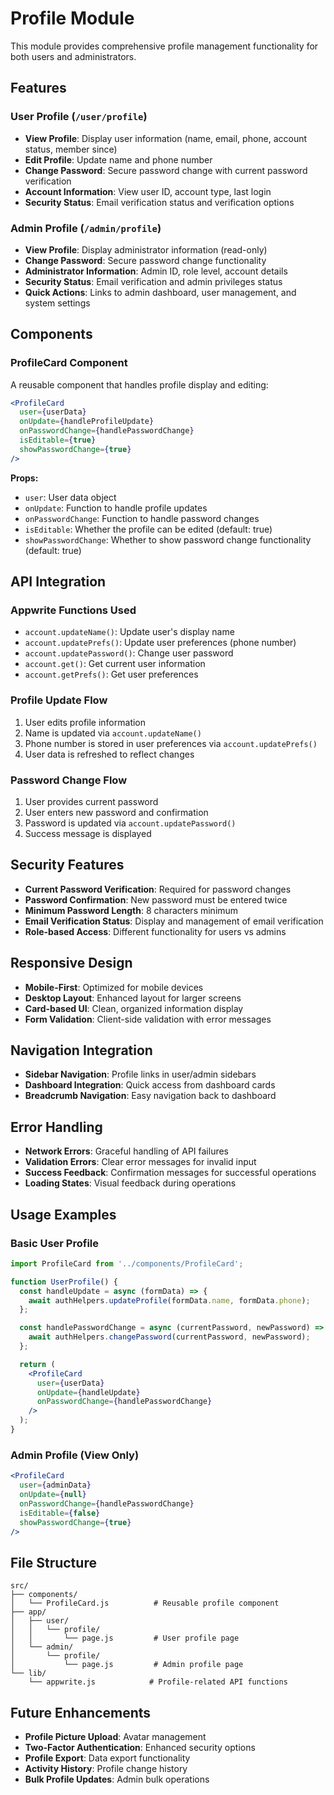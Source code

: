 # Profile Module

This module provides comprehensive profile management functionality for both users and administrators.

## Features

### User Profile (`/user/profile`)
- **View Profile**: Display user information (name, email, phone, account status, member since)
- **Edit Profile**: Update name and phone number
- **Change Password**: Secure password change with current password verification
- **Account Information**: View user ID, account type, last login
- **Security Status**: Email verification status and verification options

### Admin Profile (`/admin/profile`)
- **View Profile**: Display administrator information (read-only)
- **Change Password**: Secure password change functionality
- **Administrator Information**: Admin ID, role level, account details
- **Security Status**: Email verification and admin privileges status
- **Quick Actions**: Links to admin dashboard, user management, and system settings

## Components

### ProfileCard Component
A reusable component that handles profile display and editing:

```jsx
<ProfileCard
  user={userData}
  onUpdate={handleProfileUpdate}
  onPasswordChange={handlePasswordChange}
  isEditable={true}
  showPasswordChange={true}
/>
```

**Props:**
- `user`: User data object
- `onUpdate`: Function to handle profile updates
- `onPasswordChange`: Function to handle password changes
- `isEditable`: Whether the profile can be edited (default: true)
- `showPasswordChange`: Whether to show password change functionality (default: true)

## API Integration

### Appwrite Functions Used
- `account.updateName()`: Update user's display name
- `account.updatePrefs()`: Update user preferences (phone number)
- `account.updatePassword()`: Change user password
- `account.get()`: Get current user information
- `account.getPrefs()`: Get user preferences

### Profile Update Flow
1. User edits profile information
2. Name is updated via `account.updateName()`
3. Phone number is stored in user preferences via `account.updatePrefs()`
4. User data is refreshed to reflect changes

### Password Change Flow
1. User provides current password
2. User enters new password and confirmation
3. Password is updated via `account.updatePassword()`
4. Success message is displayed

## Security Features

- **Current Password Verification**: Required for password changes
- **Password Confirmation**: New password must be entered twice
- **Minimum Password Length**: 8 characters minimum
- **Email Verification Status**: Display and management of email verification
- **Role-based Access**: Different functionality for users vs admins

## Responsive Design

- **Mobile-First**: Optimized for mobile devices
- **Desktop Layout**: Enhanced layout for larger screens
- **Card-based UI**: Clean, organized information display
- **Form Validation**: Client-side validation with error messages

## Navigation Integration

- **Sidebar Navigation**: Profile links in user/admin sidebars
- **Dashboard Integration**: Quick access from dashboard cards
- **Breadcrumb Navigation**: Easy navigation back to dashboard

## Error Handling

- **Network Errors**: Graceful handling of API failures
- **Validation Errors**: Clear error messages for invalid input
- **Success Feedback**: Confirmation messages for successful operations
- **Loading States**: Visual feedback during operations

## Usage Examples

### Basic User Profile
```jsx
import ProfileCard from '../components/ProfileCard';

function UserProfile() {
  const handleUpdate = async (formData) => {
    await authHelpers.updateProfile(formData.name, formData.phone);
  };

  const handlePasswordChange = async (currentPassword, newPassword) => {
    await authHelpers.changePassword(currentPassword, newPassword);
  };

  return (
    <ProfileCard
      user={userData}
      onUpdate={handleUpdate}
      onPasswordChange={handlePasswordChange}
    />
  );
}
```

### Admin Profile (View Only)
```jsx
<ProfileCard
  user={adminData}
  onUpdate={null}
  onPasswordChange={handlePasswordChange}
  isEditable={false}
  showPasswordChange={true}
/>
```

## File Structure

```
src/
├── components/
│   └── ProfileCard.js          # Reusable profile component
├── app/
│   ├── user/
│   │   └── profile/
│   │       └── page.js         # User profile page
│   └── admin/
│       └── profile/
│           └── page.js         # Admin profile page
└── lib/
    └── appwrite.js            # Profile-related API functions
```

## Future Enhancements

- **Profile Picture Upload**: Avatar management
- **Two-Factor Authentication**: Enhanced security options
- **Profile Export**: Data export functionality
- **Activity History**: Profile change history
- **Bulk Profile Updates**: Admin bulk operations











